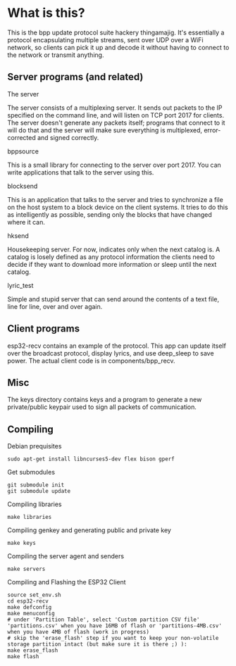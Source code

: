 What is this?
=============

This is the bpp update protocol suite hackery thingamajig. It's essentially a protocol encapsulating
multiple streams, sent over UDP over a WiFi network, so clients can pick it up and decode it without
having to connect to the network or transmit anything.

Server programs (and related)
-----------------------------

The server

The server consists of a multiplexing server. It sends out packets to the IP specified on the command
line, and will listen on TCP port 2017 for clients. The server doesn't generate any packets itself;
programs that connect to it will do that and the server will make sure everything is multiplexed,
error-corrected and signed correctly.

bppsource

This is a small library for connecting to the server over port 2017. You can write applications that
talk to the server using this.

blocksend

This is an application that talks to the server and tries to synchronize a file on the host system
to a block device on the client systems. It tries to do this as intelligently as possible, sending
only the blocks that have changed where it can.

hksend

Housekeeping server. For now, indicates only when the next catalog is. A catalog is losely defined
as any protocol information the clients need to decide if they want to download more information or 
sleep until the next catalog.

lyric_test

Simple and stupid server that can send around the contents of a text file, line for line, over and 
over again.

Client programs
---------------

esp32-recv contains an example of the protocol. This app can update itself over the broadcast protocol,
display lyrics, and use deep_sleep to save power. The actual client code is in components/bpp_recv.

Misc
----

The keys directory contains keys and a program to generate a new private/public keypair used to sign all
packets of communication.

Compiling
---------

Debian prequisites

```
sudo apt-get install libncurses5-dev flex bison gperf
```

Get submodules

```
git submodule init
git submodule update
```

Compiling libraries

```
make libraries
```

Compiling genkey and generating public and private key

```
make keys
```

Compiling the server agent and senders

```
make servers
```

Compiling and Flashing the ESP32 Client

```
source set_env.sh
cd esp32-recv
make defconfig
make menuconfig
# under 'Partition Table', select 'Custom partition CSV file' 'partitions.csv' when you have 16MB of flash or 'partitions-4MB.csv' when you have 4MB of flash (work in progress)
# skip the 'erase_flash' step if you want to keep your non-volatile storage partition intact (but make sure it is there ;) ):
make erase_flash 
make flash
```

